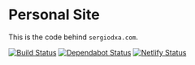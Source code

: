 # Personal Site

This is the code behind `sergiodxa.com`.

[![Build Status](https://travis-ci.org/sergiodxa/personal-site.svg?branch=master)](https://travis-ci.org/sergiodxa/personal-site) [![Dependabot Status](https://api.dependabot.com/badges/status?host=github&repo=sergiodxa/personal-site)](https://dependabot.com) [![Netlify Status](https://api.netlify.com/api/v1/badges/b105628e-3f0c-4c86-8cc5-c268cad8f0e2/deploy-status)](https://app.netlify.com/sites/sergiodxa/deploys)
